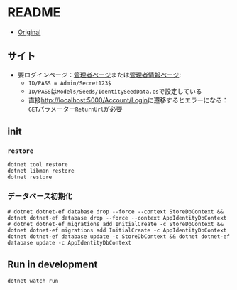 # README

- [Original](https://github.com/Apress/pro-asp.net-core-6/tree/main/11%20-%20SportsStore%20-%205/End%20of%20Chapter/SportsSln)

## サイト

- 要ログインページ：[管理者ページ](http://localhost:5000/admin)または[管理者情報ページ](http://localhost:5000/admin/identityusers):
  - `ID/PASS = Admin/Secret123$`
  - `ID/PASS`は`Models/Seeds/IdentitySeedData.cs`で設定している
  - 直接<http://localhost:5000/Account/Login>に遷移するとエラーになる：`GET`パラメーター`ReturnUrl`が必要

## init

### `restore`

```shell
dotnet tool restore
dotnet libman restore
dotnet restore
```

### データベース初期化

```shell
# dotnet dotnet-ef database drop --force --context StoreDbContext && dotnet dotnet-ef database drop --force --context AppIdentityDbContext
# dotnet dotnet-ef migrations add InitialCreate -c StoreDbContext && dotnet dotnet-ef migrations add InitialCreate -c AppIdentityDbContext
dotnet dotnet-ef database update -c StoreDbContext && dotnet dotnet-ef database update -c AppIdentityDbContext
```

## Run in development

```shell
dotnet watch run
```
